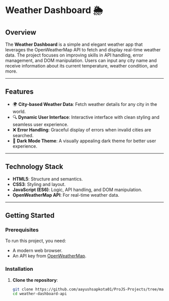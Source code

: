 # Weather Dashboard 🌦️  

## Overview  
The **Weather Dashboard** is a simple and elegant weather app that leverages the OpenWeatherMap API to fetch and display real-time weather data. The project focuses on improving skills in API handling, error management, and DOM manipulation. Users can input any city name and receive information about its current temperature, weather condition, and more.  

---

## Features  
- 🌍 **City-based Weather Data**: Fetch weather details for any city in the world.  
- 🔍 **Dynamic User Interface**: Interactive interface with clean styling and seamless user experience.  
- ❌ **Error Handling**: Graceful display of errors when invalid cities are searched.  
- 🎨 **Dark Mode Theme**: A visually appealing dark theme for better user experience.  

---

## Technology Stack  
- **HTML5**: Structure and semantics.  
- **CSS3**: Styling and layout.  
- **JavaScript (ES6)**: Logic, API handling, and DOM manipulation.  
- **OpenWeatherMap API**: For real-time weather data.  

---

## Getting Started  

### Prerequisites  
To run this project, you need:  
- A modern web browser.  
- An API key from [OpenWeatherMap](https://openweathermap.org/api).  

### Installation  
1. **Clone the repository**:  
   ```bash  
   git clone https://github.com/aayushsapkota01/ProJS-Projects/tree/main  
   cd weather-dashboard-api
